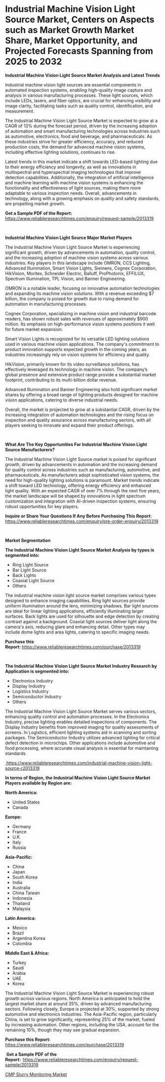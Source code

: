 <p><h1>Industrial Machine Vision Light Source Market, Centers on Aspects such as Market Growth Market Share, Market Opportunity, and Projected Forecasts Spanning from 2025 to 2032</h1></p><p><strong>Industrial Machine Vision Light Source Market Analysis and Latest Trends</strong></p>
<p><p>Industrial machine vision light sources are essential components in automated inspection systems, enabling high-quality image capture and analysis in various manufacturing processes. These light sources, which include LEDs, lasers, and fiber optics, are crucial for enhancing visibility and image clarity, facilitating tasks such as quality control, identification, and measurement.</p><p>The Industrial Machine Vision Light Source Market is expected to grow at a CAGR of 13% during the forecast period, driven by the increasing adoption of automation and smart manufacturing technologies across industries such as automotive, electronics, food and beverage, and pharmaceuticals. As these industries strive for greater efficiency, accuracy, and reduced production costs, the demand for advanced machine vision systems, including effective lighting solutions, continues to rise.</p><p>Latest trends in this market indicate a shift towards LED-based lighting due to their energy efficiency and longevity, as well as innovations in multispectral and hyperspectral imaging technologies that improve detection capabilities. Additionally, the integration of artificial intelligence and machine learning with machine vision systems is enhancing the functionality and effectiveness of light sources, making them more adaptable to various inspection needs. Overall, advancements in technology, along with a growing emphasis on quality and safety standards, are propelling market growth.</p></p>
<p><strong>Get a Sample PDF of the Report:&nbsp;</strong> <a href="https://www.reliableresearchtimes.com/enquiry/request-sample/2013319?utm_campaign=2473&utm_medium=2&utm_source=Github&utm_content=ia&utm_term=13022025&utm_id=industrial-machine-vision-light-source">https://www.reliableresearchtimes.com/enquiry/request-sample/2013319</a></p>
<p>&nbsp;</p>
<p><strong>Industrial Machine Vision Light Source Major Market Players</strong></p>
<p><p>The Industrial Machine Vision Light Source Market is experiencing significant growth, driven by advancements in automation, quality control, and the increasing adoption of machine vision systems across various industries. Key players in this landscape include OMRON, CCS Lighting, Advanced Illumination, Smart Vision Lights, Siemens, Cognex Corporation, HikVision, Moritex, Schneider Electric, Balluff, ProPhotonix, EFFILUX, Spectrum Illumination, TPL Vision, and Banner Engineering.</p><p>OMRON is a notable leader, focusing on innovative automation technologies and expanding its machine vision solutions. With a revenue exceeding $7 billion, the company is poised for growth due to rising demand for automation in manufacturing processes.</p><p>Cognex Corporation, specializing in machine vision and industrial barcode readers, has shown robust sales with revenues of approximately $900 million. Its emphasis on high-performance vision systems positions it well for future market expansion.</p><p>Smart Vision Lights is recognized for its versatile LED lighting solutions used in various machine vision applications. The company's commitment to product innovation supports expected growth in the coming years, as industries increasingly rely on vision systems for efficiency and quality.</p><p>HikVision, primarily known for its video surveillance solutions, has effectively leveraged its technology in machine vision. The company’s global presence and extensive product range provide a substantial market footprint, contributing to its multi-billion dollar revenue.</p><p>Advanced Illumination and Banner Engineering also hold significant market shares by offering a broad range of lighting products designed for machine vision applications, catering to diverse industrial needs.</p><p>Overall, the market is projected to grow at a substantial CAGR, driven by the increasing integration of automation technologies and the rising focus on inspection and quality assurance across manufacturing sectors, with all players seeking to innovate and expand their product offerings.</p></p>
<p>&nbsp;</p>
<p><strong>What Are The Key Opportunities For Industrial Machine Vision Light Source Manufacturers?</strong></p>
<p><p>The Industrial Machine Vision Light Source market is poised for significant growth, driven by advancements in automation and the increasing demand for quality control across industries such as manufacturing, automotive, and pharmaceuticals. As manufacturers adopt sophisticated vision systems, the need for high-quality lighting solutions is paramount. Market trends indicate a shift toward LED technology, offering energy efficiency and enhanced light quality. With an expected CAGR of over 7% through the next five years, the market landscape will be shaped by innovations in light spectrum customization and integration with AI-driven inspection systems, ensuring robust opportunities for key players.</p></p>
<p><strong>Inquire or Share Your Questions If Any Before Purchasing This Report:</strong> <a href="https://www.reliableresearchtimes.com/enquiry/pre-order-enquiry/2013319?utm_campaign=2473&utm_medium=2&utm_source=Github&utm_content=ia&utm_term=13022025&utm_id=industrial-machine-vision-light-source">https://www.reliableresearchtimes.com/enquiry/pre-order-enquiry/2013319</a></p>
<p>&nbsp;</p>
<p><strong>Market Segmentation</strong></p>
<p><strong>The Industrial Machine Vision Light Source Market Analysis by types is segmented into:</strong></p>
<p><ul><li>Ring Light Source</li><li>Bar Light Source</li><li>Back Lights</li><li>Coaxial Light Source</li><li>Others</li></ul></p>
<p><p>The industrial machine vision light source market comprises various types designed to enhance imaging capabilities. Ring light sources provide uniform illumination around the lens, minimizing shadows. Bar light sources are ideal for linear lighting applications, efficiently illuminating larger surfaces. Back lights are used for silhouette and edge detection by creating contrast against a background. Coaxial light sources deliver light along the camera's axis, reducing glare and enhancing detail. Other types may include dome lights and area lights, catering to specific imaging needs.</p></p>
<p><strong>Purchase this Report:&nbsp;</strong><a href="https://www.reliableresearchtimes.com/purchase/2013319?utm_campaign=2473&utm_medium=2&utm_source=Github&utm_content=ia&utm_term=13022025&utm_id=industrial-machine-vision-light-source">https://www.reliableresearchtimes.com/purchase/2013319</a></p>
<p>&nbsp;</p>
<p><strong>The Industrial Machine Vision Light Source Market Industry Research by Application is segmented into:</strong></p>
<p><ul><li>Electronics Industry</li><li>Display Industry</li><li>Logistics Industry</li><li>Semiconductor Industry</li><li>Others</li></ul></p>
<p><p>The Industrial Machine Vision Light Source Market serves various sectors, enhancing quality control and automation processes. In the Electronics Industry, precise lighting enables detailed inspections of components. The Display Industry benefits from improved imaging for quality assessments of screens. In Logistics, efficient lighting systems aid in scanning and sorting packages. The Semiconductor Industry utilizes advanced lighting for critical defect detection in microchips. Other applications include automotive and food processing, where accurate visual analysis is essential for maintaining standards.</p></p>
<p><a href="https://www.reliableresearchtimes.com/industrial-machine-vision-light-source-r2013319?utm_campaign=2473&utm_medium=2&utm_source=Github&utm_content=ia&utm_term=13022025&utm_id=industrial-machine-vision-light-source">&nbsp;https://www.reliableresearchtimes.com/industrial-machine-vision-light-source-r2013319</a></p>
<p><strong>In terms of Region, the Industrial Machine Vision Light Source Market Players available by Region are:</strong></p>
<p>
    <p> <strong> North America: </strong>
        <ul>
            <li>United States</li>
            <li>Canada</li>
        </ul>
        </p> 
    <p> <strong> Europe: </strong>
        <ul>
            <li>Germany</li>
            <li>France</li>
            <li>U.K.</li>
            <li>Italy</li>
            <li>Russia</li>
        </ul>
        </p> 
    <p> <strong> Asia-Pacific: </strong>
        <ul>
            <li>China</li>
            <li>Japan</li>
            <li>South Korea</li>
            <li>India</li>
            <li>Australia</li>
            <li>China Taiwan</li>
            <li>Indonesia</li>
            <li>Thailand</li>
            <li>Malaysia</li>
        </ul>
        </p> 
    <p> <strong> Latin America: </strong>
        <ul>
            <li>Mexico</li>
            <li>Brazil</li>
            <li>Argentina Korea</li>
            <li>Colombia</li>
        </ul>
        </p> 
    <p> <strong> Middle East & Africa: </strong>
        <ul>
            <li>Turkey</li>
            <li>Saudi</li>
            <li>Arabia</li>
            <li>UAE</li>
            <li>Korea</li>
        </ul>
    </p>
    </p>
<p><p>The Industrial Machine Vision Light Source Market is experiencing robust growth across various regions. North America is anticipated to hold the largest market share at around 35%, driven by advanced manufacturing sectors. Following closely, Europe is projected at 30%, supported by strong automotive and electronics industries. The Asia-Pacific region, particularly China, is set to grow significantly, representing 25% of the market, fueled by increasing automation. Other regions, including the USA, account for the remaining 10%, though they may see gradual expansion.</p></p>
<p><strong>Purchase this Report: </strong><a href="https://www.reliableresearchtimes.com/purchase/2013319?utm_campaign=2473&utm_medium=2&utm_source=Github&utm_content=ia&utm_term=13022025&utm_id=industrial-machine-vision-light-source">https://www.reliableresearchtimes.com/purchase/2013319</a></p>
<p>&nbsp;<strong>Get a Sample PDF of the Report:&nbsp;&nbsp;</strong><a href="https://www.reliableresearchtimes.com/enquiry/request-sample/2013319?utm_campaign=2473&utm_medium=2&utm_source=Github&utm_content=ia&utm_term=13022025&utm_id=industrial-machine-vision-light-source">https://www.reliableresearchtimes.com/enquiry/request-sample/2013319</a></p>
<p><strong></strong></p>
<p><p><a href="https://github.com/laajzervo/Market-Research-Report-List-1/blob/main/cmp-slurry-monitoring-market.md?utm_campaign=2473&utm_medium=2&utm_source=Github&utm_content=ia&utm_term=13022025&utm_id=industrial-machine-vision-light-source">CMP Slurry Monitoring Market</a></p></p>